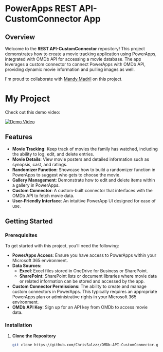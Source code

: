 # PowerApps REST API-CustomConnector App

## Overview

Welcome to the **REST API-CustomConnector** repository! This project demonstrates how to create a movie tracking application using PowerApps, integrated with OMDb API for accessing a movie database. The app leverages a custom connector to connect PowerApps with OMDb API, providing dynamic movie information and pulling images as well.

I'm proud to collaborate with [Mandy Madril](https://github.com/NativeGemDev) on this project.


# My Project

Check out this demo video:

[![Demo Video](https://img.youtube.com/vi/tVQ_Kx7A7rI/0.jpg)](https://www.youtube.com/watch?v=tVQ_Kx7A7rI)




## Features

- **Movie Tracking**: Keep track of movies the family has watched, including the ability to log, edit, and delete entries.
- **Movie Details**: View movie posters and detailed information such as synopsis, cast, and ratings.
- **Randomizer Function**: Showcase how to build a randomizer function in PowerApps to suggest who gets to choose the movie.
- **Gallery Management**: Demonstrate how to edit and delete items within a gallery in PowerApps.
- **Custom Connector**: A custom-built connector that interfaces with the OMDb API to fetch movie data.
- **User-Friendly Interface**: An intuitive PowerApp UI designed for ease of use.

## Getting Started

### Prerequisites

To get started with this project, you'll need the following:

- **PowerApps Access**: Ensure you have access to PowerApps within your Microsoft 365 environment.
- **Data Sources**:
  - **Excel**: Excel files stored in OneDrive for Business or SharePoint.
  - **SharePoint**: SharePoint lists or document libraries where movie data or related information can be stored and accessed by the app.
- **Custom Connector Permissions**: The ability to create and manage custom connectors in PowerApps. This typically requires an appropriate PowerApps plan or administrative rights in your Microsoft 365 environment.
- **OMDb API Key**: Sign up for an API key from OMDb to access movie data.

### Installation

1. **Clone the Repository**
   ```bash
   git clone https://github.com/ChrisSalzzz/OMDb-API-CustomConnector.git
